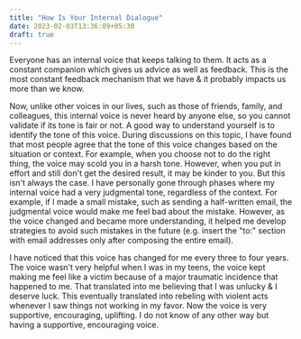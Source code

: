 ```yaml
---
title: "How Is Your Internal Dialogue"
date: 2023-02-03T13:36:09+05:30
draft: true
---
```


Everyone has an internal voice that keeps talking to them. It acts as a constant companion which gives us advice as well as feedback.
This is the most constant feedback mechanism that we have & it probably impacts us more than we know. 

Now, unlike other voices in our lives, such as those of friends, family, and colleagues, this internal voice is never heard by anyone else, so you cannot validate if its tone is fair or not. A good way to understand yourself is to identify the tone of this voice. During discussions on this topic, I have found that most people agree that the tone of this voice changes based on the situation or context. For example, when you choose not to do the right thing, the voice may scold you in a harsh tone. However, when you put in effort and still don't get the desired result, it may be kinder to you. But this isn't always the case. I have personally gone through phases where my internal voice had a very judgmental tone, regardless of the context. For example, if I made a small mistake, such as sending a half-written email, the judgmental voice would make me feel bad about the mistake. However, as the voice changed and became more understanding, it helped me develop strategies to avoid such mistakes in the future (e.g. insert the "to:" section with email addresses only after composing the entire email).

I have noticed that this voice has changed for me every three to four years. The voice wasn't very helpful when I was in my teens, the voice kept making me feel like a victim because of a major traumatic incidence that happened to me. That translated into me believing that I was unlucky & I deserve luck. This eventually translated into rebeling with violent acts whenever I saw things not working in my favor. Now the voice is very supportive, encouraging, uplifting. I do not know of any other way but having a supportive, encouraging voice.